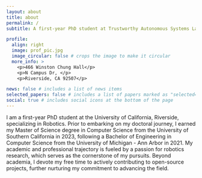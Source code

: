 ```yaml
---
layout: about
title: about
permalink: /
subtitle: A first-year PhD student at Trustworthy Autonomous Systems Laboratory, UC - Riverside

profile:
  align: right
  image: prof_pic.jpg
  image_circular: false # crops the image to make it circular
  more_info: >
    <p>466 Winston Chung Hall</p>
    <p>N Campus Dr, </p>
    <p>Riverside, CA 92507</p>

news: false # includes a list of news items
selected_papers: false # includes a list of papers marked as "selected={true}"
social: true # includes social icons at the bottom of the page
---
```


I am a first-year PhD student at the University of California, Riverside, specializing in Robotics. Prior to embarking on my doctoral journey, I earned my Master of Science degree in Computer Science from the University of Southern California in 2023, following a Bachelor of Engineering in Computer Science from the University of Michigan - Ann Arbor in 2021. My academic and professional trajectory is fueled by a passion for robotics research, which serves as the cornerstone of my pursuits. Beyond academia, I devote my free time to actively contributing to open-source projects, further nurturing my commitment to advancing the field.
